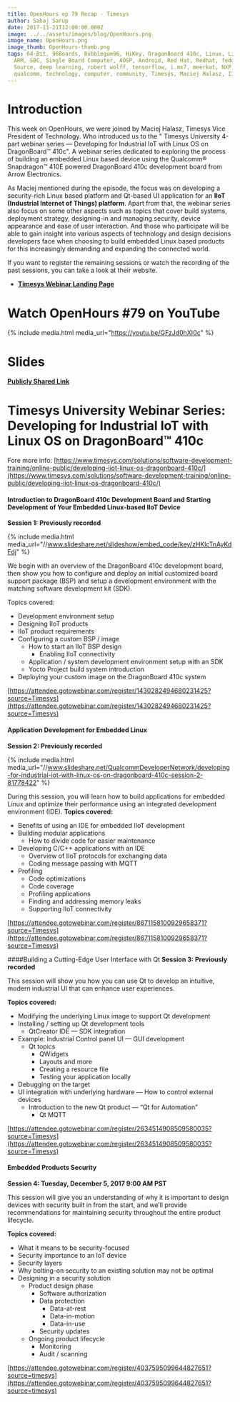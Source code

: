 ```yaml
---
title: OpenHours ep 79 Recap - Timesys
author: Sahaj Sarup
date: 2017-11-21T12:00:00.000Z
image: ../../assets/images/blog/OpenHours.png
image_name: OpenHours.png
image_thumb: OpenHours-thumb.png
tags: 64-Bit, 96Boards, Bubblegum96, HiKey, DragonBoard 410c, Linux, Linaro,
  ARM, SBC, Single Board Computer, AOSP, Android, Red Hat, Redhat, fedora, Open
  Source, deep learning, robert wolff, tensorflow, i.mx7, meerkat, NXP,
  qualcomm, technology, computer, community, Timesys, Maciej Halasz, IIoT
---
```


# Introduction

This week on OpenHours, we were joined by Maciej Halasz, Timesys Vice President of Technology. Who introduced us to the " Timesys University 4-part webinar series — Developing for Industrial IoT with Linux OS on DragonBoard™ 410c". A webinar series dedicated to exploring the process of building an embedded Linux based device using the Qualcomm® Snapdragon™ 410E powered DragonBoard 410c development board from Arrow Electronics.

As Maciej mentioned during the episode, the focus was on developing a security-rich Linux based platform and Qt-based UI application for an **IIoT (Industrial Internet of Things) platform**. Apart from that, the webinar series also focus on some other aspects such as topics that cover build systems, deployment strategy, designing-in and managing security, device appearance and ease of user interaction. And those who participate will be able to gain insight into various aspects of technology and design decisions developers face when choosing to build embedded Linux based products for this increasingly demanding and expanding the connected world.

If you want to register the remaining sessions or watch the recording of the past sessions, you can take a look at their website.

- **[Timesys Webinar Landing Page](https://www.timesys.com/solutions/software-development-training/online-public/developing-iiot-linux-os-dragonboard-410c/)**

# Watch OpenHours #79 on YouTube

{% include media.html media_url="https://youtu.be/GFzJd0hXI0c" %}

# Slides

[**Publicly Shared Link**](https://drive.google.com/file/d/12urgUSDKl4eCdfMm7QfEmrL_sSnhzTiP/view?usp=sharing)

# Timesys University Webinar Series: Developing for Industrial IoT with Linux OS on DragonBoard™ 410c
Fore more info: [https://www.timesys.com/solutions/software-development-training/online-public/developing-iiot-linux-os-dragonboard-410c/](https://www.timesys.com/solutions/software-development-training/online-public/developing-iiot-linux-os-dragonboard-410c/)


#### Introduction to DragonBoard 410c Development Board and Starting Development of Your Embedded Linux-based IIoT Device
**Session 1: Previously recorded**

{% include media.html media_url="//www.slideshare.net/slideshow/embed_code/key/zHKlcTnAyKdFdj" %}

We begin with an overview of the DragonBoard 410c development board, then show you how to configure and deploy an initial customized board support package (BSP) and setup a development environment with the matching software development kit (SDK).

Topics covered:

- Development environment setup
- Designing IIoT products
- IIoT product requirements
- Configuring a custom BSP / image
	- How to start an IIoT BSP design
		- Enabling IIoT connectivity
	- Application / system development environment setup with an SDK
	- Yocto Project build system introduction
- Deploying your custom image on the DragonBoard 410c system

[https://attendee.gotowebinar.com/register/1430282494680231425?source=Timesys](https://attendee.gotowebinar.com/register/1430282494680231425?source=Timesys)

#### Application Development for Embedded Linux
**Session 2: Previously recorded**

{% include media.html media_url="//www.slideshare.net/QualcommDeveloperNetwork/developing-for-industrial-iot-with-linux-os-on-dragonboard-410c-session-2-81778422" %}

During this session, you will learn how to build applications for embedded Linux and optimize their performance using an integrated development environment (IDE).
**Topics covered:**

- Benefits of using an IDE for embedded IIoT development
- Building modular applications
	- How to divide code for easier maintenance
- Developing C/C++ applications with an IDE
	- Overview of IIoT protocols for exchanging data
	- Coding message passing with MQTT
- Profiling
	- Code optimizations
	- Code coverage
	- Profiling applications
	- Finding and addressing memory leaks
	- Supporting IIoT connectivity

[https://attendee.gotowebinar.com/register/8671158100929658371?source=Timesys](https://attendee.gotowebinar.com/register/8671158100929658371?source=Timesys)


####Building a Cutting-Edge User Interface with Qt
**Session 3: Previously recorded**

This session will show you how you can use Qt to develop an intuitive, modern industrial UI that can enhance user experiences.

**Topics covered:**

- Modifying the underlying Linux image to support Qt development
- Installing / setting up Qt development tools
	- QtCreator IDE — SDK integration
- Example: Industrial Control panel UI — GUI development
	- Qt topics
		- QWidgets
		- Layouts and more
		- Creating a resource file
		- Testing your application locally
- Debugging on the target
- UI integration with underlying hardware — How to control external devices
	- Introduction to the new Qt product — “Qt for Automation”
		- Qt MQTT

[https://attendee.gotowebinar.com/register/2634514908509580035?source=Timesys](https://attendee.gotowebinar.com/register/2634514908509580035?source=Timesys)


#### Embedded Products Security
**Session 4: Tuesday, December 5, 2017 9:00 AM PST**

This session will give you an understanding of why it is important to design devices with security built in from the start, and we’ll provide recommendations for maintaining security throughout the entire product lifecycle.

**Topics covered:**

- What it means to be security-focused
- Security importance to an IoT device
- Security layers
- Why bolting-on security to an existing solution may not be optimal
- Designing in a security solution
	- Product design phase
		- Software authorization
		- Data protection
			- Data-at-rest
			- Data-in-motion
			- Data-in-use
		- Security updates
	- Ongoing product lifecycle
		- Monitoring
		- Audit / scanning

[https://attendee.gotowebinar.com/register/4037595099644827651?source=timesys](https://attendee.gotowebinar.com/register/4037595099644827651?source=timesys)
